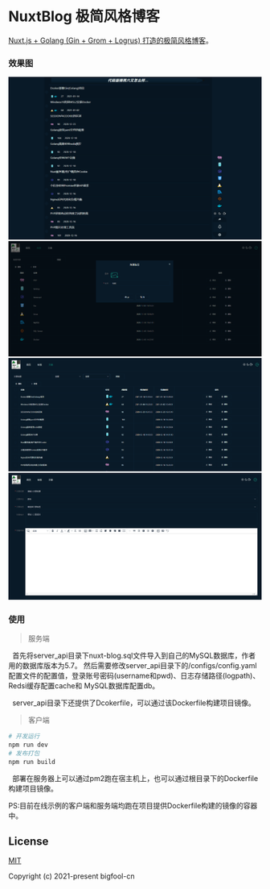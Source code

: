 # NuxtBlog 极简风格博客
[Nuxt.js + Golang (Gin + Grom + Logrus) 打造的极简风格博客](https://www.bigfool.cn)。

### 效果图
![首页](./1.png)
![后台标签页](./2.png)
![文章页](./3.png)
![文章新增页](./4.png)

### 使用
> 服务端

&nbsp;&nbsp;首先将server_api目录下nuxt-blog.sql文件导入到自己的MySQL数据库，作者用的数据库版本为5.7。
然后需要修改server_api目录下的/configs/config.yaml配置文件的配置值，登录账号密码(username和pwd)、日志存储路径(logpath)、Redsi缓存配置cache和
MySQL数据库配置db。

&nbsp;&nbsp;server_api目录下还提供了Dcokerfile，可以通过该Dockerfile构建项目镜像。

>客户端

```bash
# 开发运行
npm run dev
# 发布打包
npm run build
```
&nbsp;&nbsp;部署在服务器上可以通过pm2跑在宿主机上，也可以通过根目录下的Dockerfile构建项目镜像。

PS:目前在线示例的客户端和服务端均跑在项目提供Dockerfile构建的镜像的容器中。

## License

[MIT](https://github.com/bigfool-cn/NuxtBlog/blob/master/LICENSE)

Copyright (c) 2021-present bigfool-cn
